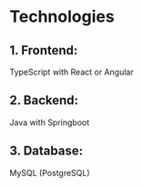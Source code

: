 # Technologies

## 1. Frontend: 
TypeScript with React or Angular

## 2. Backend: 
Java with Springboot

## 3. Database: 
MySQL (PostgreSQL)
